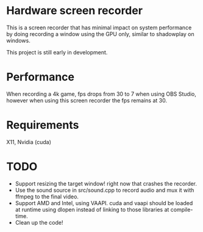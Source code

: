 # Hardware screen recorder
This is a screen recorder that has minimal impact on system performance by doing recording a window using the GPU only,
similar to shadowplay on windows.

This project is still early in development.

# Performance
When recording a 4k game, fps drops from 30 to 7 when using OBS Studio, however when using this screen recorder
the fps remains at 30.

# Requirements
X11, Nvidia (cuda)

# TODO
* Support resizing the target window! right now that crashes the recorder.
* Use the sound source in src/sound.cpp to record audio and mux it with ffmpeg to the final video.
* Support AMD and Intel, using VAAPI. cuda and vaapi should be loaded at runtime using dlopen instead of linking to those
libraries at compile-time.
* Clean up the code!